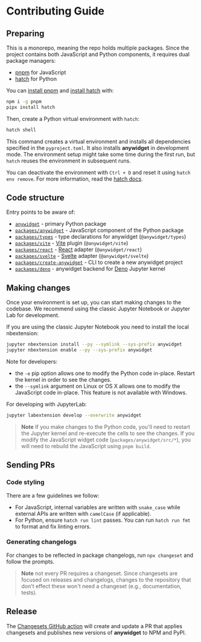 # Contributing Guide

## Preparing

This is a monorepo, meaning the repo holds multiple packages. Since the project
contains both JavaScript and Python components, it requires dual package
managers:

- [pnpm](https://pnpm.io) for JavaScript
- [hatch](https://github.com/pypa/hatch) for Python

You can [install pnpm](https://pnpm.io/installation) and
[install hatch](https://github.com/pypa/hatch) with:

```bash
npm i -g pnpm
pipx install hatch
```

Then, create a Python virtual environment with `hatch`:

```bash
hatch shell
```

This command creates a virtual environment and installs all dependencies
specified in the `pyproject.toml`. It also installs **anywidget** in development
mode. The environment setup might take some time during the first run, but
`hatch` reuses the environment in subsequent runs.

You can deactivate the environment with `Ctrl + D` and reset it using
`hatch env remove`. For more information, read the
[hatch docs](https://hatch.pypa.io/latest/).

## Code structure

Entry points to be aware of:

- [`anywidget`](https://github.com/manzt/anywidget/tree/main/anywidget) -
  primary Python package
- [`packages/anywidget`](https://github.com/manzt/anywidget/tree/main/packages/anywidget) -
  JavaScript component of the Python package
- [`packages/types`](https://github.com/manzt/anywidget/tree/main/packages/types) -
  type declarations for anywidget (`@anywidget/types`)
- [`packages/vite`](https://github.com/manzt/anywidget/tree/main/packages/vite) -
  [Vite](https://vitejs.dev/) plugin (`@anywidget/vite`)
- [`packages/react`](https://github.com/manzt/anywidget/tree/main/packages/react) -
  [React](https://react.dev/) adapter (`@anywidget/react`)
- [`packages/svelte`](https://github.com/manzt/anywidget/tree/main/packages/svelte) -
  [Svelte](https://svelte.dev/) adapter (`@anywidget/svelte`)
- [`packages/create-anywidget`](https://github.com/manzt/anywidget/tree/main/packages/create-anywidget) -
  CLI to create a new anywidget project
- [`packages/deno`](https://github.com/manzt/anywidget/tree/main/packages/deno) -
  anywidget backend for [Deno](https://deno.com/) Jupyter kernel

## Making changes

Once your environment is set up, you can start making changes to the codebase.
We recommend using the classic Jupyter Notebook or Jupyter Lab for development.

If you are using the classic Jupyter Notebook you need to install the local
nbextension:

```bash
jupyter nbextension install --py --symlink --sys-prefix anywidget
jupyter nbextension enable --py --sys-prefix anywidget
```

Note for developers:

- the `-e` pip option allows one to modify the Python code in-place. Restart the
  kernel in order to see the changes.
- the `--symlink` argument on Linux or OS X allows one to modify the JavaScript
  code in-place. This feature is not available with Windows.

For developing with JupyterLab:

```bash
jupyter labextension develop --overwrite anywidget
```

> **Note** If you make changes to the Python code, you'll need to restart the
> Jupyter kernel and re-execute the cells to see the changes. If you modify the
> JavaScript widget code (`packages/anywidget/src/*`), you will need to rebuild
> the JavaScript using `pnpm build`.

## Sending PRs

### Code styling

There are a few guidelines we follow:

- For JavaScript, internal variables are written with `snake_case` while
  external APIs are written with `camelCase` (if applicable).
- For Python, ensure `hatch run lint` passes. You can run `hatch run fmt` to
  format and fix linting errors.

### Generating changelogs

For changes to be reflected in package changelogs, run `npx changeset` and
follow the prompts.

> **Note** not every PR requires a changeset. Since changesets are focused on
> releases and changelogs, changes to the repository that don't effect these
> won't need a changeset (e.g., documentation, tests).

## Release

The [Changesets GitHub action](https://github.com/changesets/action) will create
and update a PR that applies changesets and publishes new versions of
**anywidget** to NPM and PyPI.
